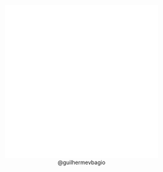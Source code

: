 <p align="center">
    <img src="example.svg" width="400" height="400" alt="header">
    @guilhermevbagio
</p>
